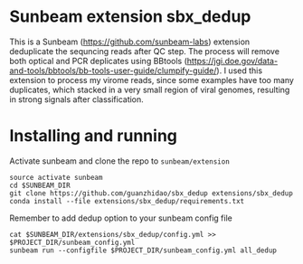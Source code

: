 # Sunbeam extension sbx_dedup

This is a Sunbeam (https://github.com/sunbeam-labs) extension deduplicate the sequncing reads after QC step. The process will remove both optical and PCR deplicates using BBtools (https://jgi.doe.gov/data-and-tools/bbtools/bb-tools-user-guide/clumpify-guide/). I used this extension to process my virome reads, since some examples have too many duplicates, which stacked in a very small region of viral genomes, resulting in strong signals after classification.  

# Installing and running

Activate sunbeam and clone the repo to `sunbeam/extension`
```
source activate sunbeam
cd $SUNBEAM_DIR
git clone https://github.com/guanzhidao/sbx_dedup extensions/sbx_dedup
conda install --file extensions/sbx_dedup/requirements.txt
```

Remember to add dedup option to your sunbeam config file
```
cat $SUNBEAM_DIR/extensions/sbx_dedup/config.yml >> $PROJECT_DIR/sunbeam_config.yml
sunbeam run --configfile $PROJECT_DIR/sunbeam_config.yml all_dedup
```
